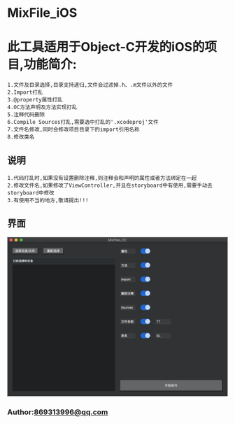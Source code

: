 # MixFile_iOS
# 此工具适用于Object-C开发的iOS的项目,功能简介:
```
1.文件及目录选择,目录支持递归,文件会过滤掉.h、.m文件以外的文件
2.Import打乱 
3.@property属性打乱
4.OC方法声明及方法实现打乱
5.注释代码删除
6.Compile Sources打乱,需要选中打乱的'.xcodeproj'文件
7.文件名修改,同时会修改项目目录下的import引用名称
8.修改类名
```
## 说明
```
1.代码打乱时,如果没有设置删除注释,则注释会和声明的属性或者方法绑定在一起
2.修改文件名,如果修改了ViewController,并且在storyboard中有使用,需要手动去storyboard中修改
3.有使用不当的地方,敬请提出!!!
```

## 界面
![MixFile_UI.jpg](https://github.com/GeLeis/MixFile_iOS/blob/master/mix_file.jpg)

### Author:869313996@qq.com
